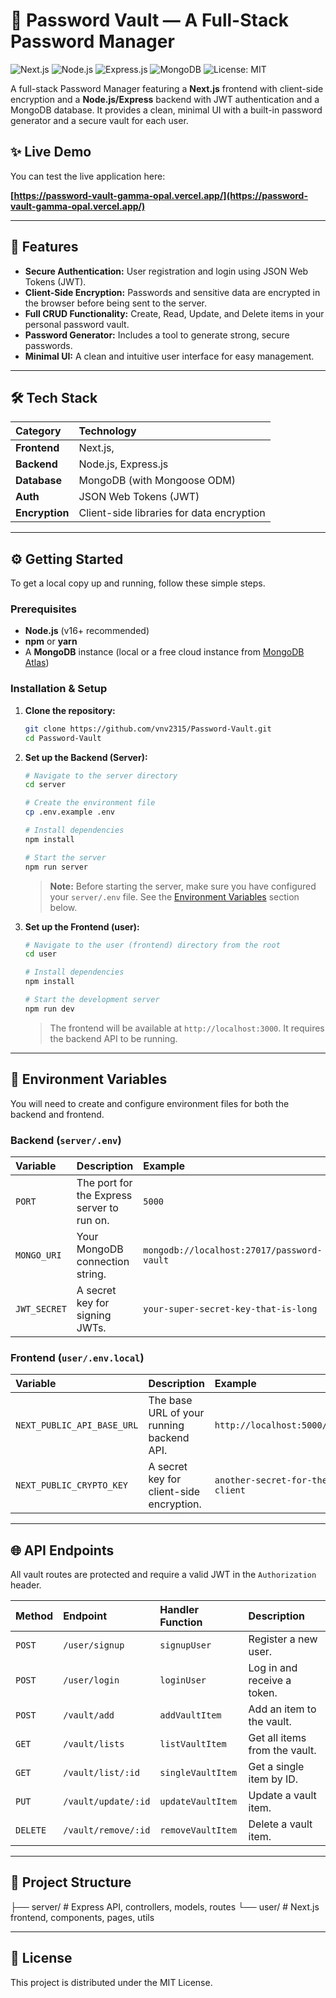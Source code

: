 # 🔐 Password Vault — A Full-Stack Password Manager

![Next.js](https://img.shields.io/badge/Next.js-000000?style=for-the-badge&logo=nextdotjs&logoColor=white)
![Node.js](https://img.shields.io/badge/Node.js-339933?style=for-the-badge&logo=nodedotjs&logoColor=white)
![Express.js](https://img.shields.io/badge/Express.js-000000?style=for-the-badge&logo=express&logoColor=white)
![MongoDB](https://img.shields.io/badge/MongoDB-47A248?style=for-the-badge&logo=mongodb&logoColor=white)
![License: MIT](https://img.shields.io/badge/License-MIT-yellow.svg)

A full-stack Password Manager featuring a **Next.js** frontend with client-side encryption and a **Node.js/Express** backend with JWT authentication and a MongoDB database. It provides a clean, minimal UI with a built-in password generator and a secure vault for each user.

## ✨ Live Demo

You can test the live application here:

**[https://password-vault-gamma-opal.vercel.app/](https://password-vault-gamma-opal.vercel.app/)**

---

## 🚀 Features

-   **Secure Authentication:** User registration and login using JSON Web Tokens (JWT).
-   **Client-Side Encryption:** Passwords and sensitive data are encrypted in the browser before being sent to the server.
-   **Full CRUD Functionality:** Create, Read, Update, and Delete items in your personal password vault.
-   **Password Generator:** Includes a tool to generate strong, secure passwords.
-   **Minimal UI:** A clean and intuitive user interface for easy management.

---

## 🛠️ Tech Stack

| Category      | Technology                                    |
| :------------ | :-------------------------------------------- |
| **Frontend** | Next.js,                                      |
| **Backend** | Node.js, Express.js                           |
| **Database** | MongoDB (with Mongoose ODM)                   |
| **Auth** | JSON Web Tokens (JWT)                         |
| **Encryption**| Client-side libraries for data encryption     |

---

## ⚙️ Getting Started

To get a local copy up and running, follow these simple steps.

### Prerequisites

-   **Node.js** (v16+ recommended)
-   **npm** or **yarn**
-   A **MongoDB** instance (local or a free cloud instance from [MongoDB Atlas](https://www.mongodb.com/cloud/atlas))

### Installation & Setup

1.  **Clone the repository:**
    ```sh
    git clone https://github.com/vnv2315/Password-Vault.git
    cd Password-Vault
    ```

2.  **Set up the Backend (Server):**
    ```sh
    # Navigate to the server directory
    cd server

    # Create the environment file
    cp .env.example .env

    # Install dependencies
    npm install

    # Start the server
    npm run server
    ```
    > **Note:** Before starting the server, make sure you have configured your `server/.env` file. See the [Environment Variables](#-environment-variables) section below.

3.  **Set up the Frontend (user):**
    ```sh
    # Navigate to the user (frontend) directory from the root
    cd user

    # Install dependencies
    npm install

    # Start the development server
    npm run dev
    ```
    > The frontend will be available at `http://localhost:3000`. It requires the backend API to be running.

---

## 🔑 Environment Variables

You will need to create and configure environment files for both the backend and frontend.

### Backend (`server/.env`)

| Variable      | Description                               | Example                                |
| :------------ | :---------------------------------------- | :------------------------------------- |
| `PORT`        | The port for the Express server to run on.| `5000`                                 |
| `MONGO_URI`   | Your MongoDB connection string.           | `mongodb://localhost:27017/password-vault` |
| `JWT_SECRET`  | A secret key for signing JWTs.            | `your-super-secret-key-that-is-long`   |

### Frontend (`user/.env.local`)

| Variable                   | Description                                  | Example                             |
| :------------------------- | :------------------------------------------- | :---------------------------------- |
| `NEXT_PUBLIC_API_BASE_URL` | The base URL of your running backend API.    | `http://localhost:5000/api/v1`      |
| `NEXT_PUBLIC_CRYPTO_KEY`   | A secret key for client-side encryption.     | `another-secret-for-the-client`     |

---

## 🌐 API Endpoints

All vault routes are protected and require a valid JWT in the `Authorization` header.

| Method   | Endpoint                  | Handler Function    | Description                 |
| :------- | :------------------------ | :------------------ | :-------------------------- |
| `POST`   | `/user/signup`            | `signupUser`        | Register a new user.        |
| `POST`   | `/user/login`             | `loginUser`         | Log in and receive a token. |
| `POST`   | `/vault/add`              | `addVaultItem`      | Add an item to the vault.   |
| `GET`    | `/vault/lists`            | `listVaultItem`     | Get all items from the vault. |
| `GET`    | `/vault/list/:id`         | `singleVaultItem`   | Get a single item by ID.    |
| `PUT`    | `/vault/update/:id`       | `updateVaultItem`   | Update a vault item.        |
| `DELETE` | `/vault/remove/:id`       | `removeVaultItem`   | Delete a vault item.        |

---

## 📂 Project Structure

├── server/       # Express API, controllers, models, routes
└── user/         # Next.js frontend, components, pages, utils

---

## 📄 License

This project is distributed under the MIT License.
